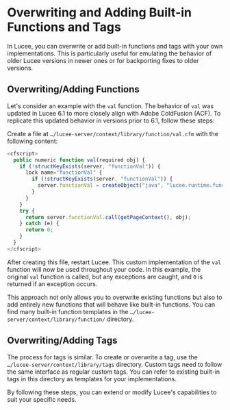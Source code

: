 <!--
{
  "title": "Overwriting and Adding Built-in Functions and Tags",
  "id": "overwrite-build-in-functions-tags",
  "description": "Learn how to overwrite or add built-in functions and tags in Lucee to customize behavior or backport fixes.",
  "keywords": [
    "function",
    "BIF",
    "overwrite",
    "add functions",
    "custom tags",
    "Lucee customization",
    "Lucee server",
    "backport fixes",
    "ACF compatibility"
  ]
}
-->

# Overwriting and Adding Built-in Functions and Tags

In Lucee, you can overwrite or add built-in functions and tags with your own implementations. This is particularly useful for emulating the behavior of older Lucee versions in newer ones or for backporting fixes to older versions.

## Overwriting/Adding Functions

Let's consider an example with the `val` function. The behavior of `val` was updated in Lucee 6.1 to more closely align with Adobe ColdFusion (ACF). To replicate this updated behavior in versions prior to 6.1, follow these steps:

Create a file at `…/lucee-server/context/library/function/val.cfm` with the following content:

```javascript
<cfscript>
  public numeric function val(required obj) {
    if (!structKeyExists(server, "functionVal")) {
      lock name="functionVal" {
        if (!structKeyExists(server, "functionVal")) {
          server.functionVal = createObject("java", "lucee.runtime.functions.string.Val");
        }
      }
    }
    try {
      return server.functionVal.call(getPageContext(), obj);
    } catch (e) {
      return 0;
    }
  }
</cfscript>
```

After creating this file, restart Lucee. This custom implementation of the `val` function will now be used throughout your code. In this example, the original `val` function is called, but any exceptions are caught, and `0` is returned if an exception occurs.

This approach not only allows you to overwrite existing functions but also to add entirely new functions that will behave like built-in functions. You can find many built-in function templates in the `…/lucee-server/context/library/function/` directory.

## Overwriting/Adding Tags

The process for tags is similar. To create or overwrite a tag, use the `…/lucee-server/context/library/tags` directory. Custom tags need to follow the same interface as regular custom tags. You can refer to existing built-in tags in this directory as templates for your implementations.

By following these steps, you can extend or modify Lucee's capabilities to suit your specific needs.
